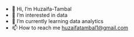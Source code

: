 - 👋 Hi, I’m Huzaifa-Tambal
- 👀 I’m interested in data
- 🌱 I’m currently learning data analytics
- 📫 How to reach me huzaifatambal1@gmail.com

<!---
Huzaifa-Tambal/Huzaifa-Tambal is a ✨ special ✨ repository because its `README.md` (this file) appears on your GitHub profile.
You can click the Preview link to take a look at your changes.
--->
